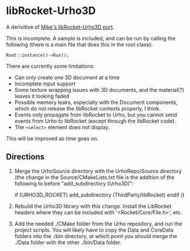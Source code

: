 # libRocket-Urho3D

A derivitive of [Mike's libRocket-Urho3D port](https://github.com/realrunner/urho3d-librocket).

This is incomplete. A sample is included, and can be run by calling the following (there is a main file that does this in the root class):

    Root::instance()->Run();

There are currently some limitations:

- Can only create one 3D document at a time
- Incomplete input support
- Some texture wrapping issues with 3D documents, and the material(?) leaves it looking faded
- Possible memory leaks, especially with the Document components, which do not release the libRocket contexts properly, I think.
- Events only propagate from libRocket to Urho, but you cannot send events from Urho to libRocket (except through the libRocket code).
- The `<select>` element does not display.

This will be improved as time goes on.

## Directions

1. Merge the UrhoSource directory with the UrhoRepo/Source directory (the change in the Source/CMakeLists.txt file is the addition of the following to before "add_subdirectory (Urho3D)":

    if (URHO3D_ROCKET)
        add_subdirectory (ThirdParty/libRocket)
    endif ()

2. Rebuild the Urho3D library with this change. Install the LibRocket headers where they can be included with '<Rocket/Core/File.h>', etc.
3. Add the needed ./CMake folder from the Urho repository, and run the project scripts. You will likely have to copy the Data and CoreData folders into the ./bin directory, at which point you should merge the ./Data folder with the other ./bin/Data folder.
